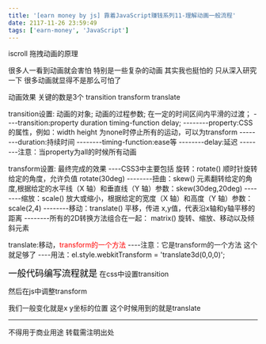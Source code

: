 ```yaml
---
title: '[earn money by js] 靠着JavaScript赚钱系列11-理解动画一般流程'
date: 2117-11-26 23:59:49
tags: ['earn-money', 'JavaScript']
---
```

iscroll 拖拽动画的原理

很多人一看到动画就会害怕 特别是一些复杂的动画
其实我也挺怕的
只从深入研究一下 很多动画就显得不是那么可怕了

动画效果 关键的数是3个 transition transform translate

transition设置: 动画的对象; 动画的过程参数; 在一定的时间区间内平滑的过渡；
----transition:property duration timing-function delay;
--------property:CSS的属性，例如：width height 为none时停止所有的运动，可以为transform
--------duration:持续时间
--------timing-function:ease等
--------delay:延迟
--------注意：当property为all的时候所有动画

transform设置: 最终完成的效果
----CSS3中主要包括 旋转：rotate() 顺时针旋转给定的角度，允许负值 rotate(30deg)
--------扭曲：skew() 元素翻转给定的角度,根据给定的水平线（X 轴）和垂直线（Y 轴）参数：skew(30deg,20deg)
--------缩放：scale() 放大或缩小，根据给定的宽度（X 轴）和高度（Y 轴）参数： scale(2,4)
--------移动：translate() 平移，传进 x,y值，代表沿x轴和y轴平移的距离
--------所有的2D转换方法组合在一起： matrix()  旋转、缩放、移动以及倾斜元素
 
translate:移动，<font color="red">transform的一个方法</font>
----注意：它是transform的一个方法 这个就足够了
----用法：el.style.webkitTransform = 'translate3d(0,0,0)';


<font size="4" color="#000">一般代码编写流程就是</font>
在css中设置transition

然后在js中调整transform

我们一般变化就是x y坐标的位置 这个时候用到的就是translate

----------------
不得用于商业用途 转载需注明出处

